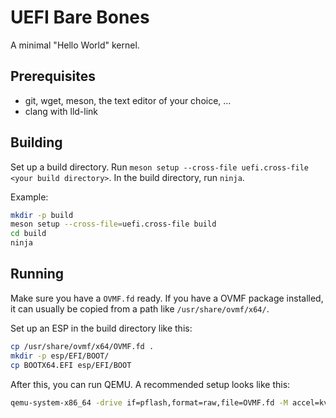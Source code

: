 # UEFI Bare Bones
A minimal "Hello World" kernel.

## Prerequisites

* git, wget, meson, the text editor of your choice, …
* clang with lld-link

## Building

Set up a build directory. Run `meson setup --cross-file uefi.cross-file <your build directory>`. In the build directory, run `ninja`.

Example:

```sh
mkdir -p build
meson setup --cross-file=uefi.cross-file build
cd build
ninja
```

## Running

Make sure you have a `OVMF.fd` ready. If you have a OVMF package installed, it can usually be copied from a path like `/usr/share/ovmf/x64/`.

Set up an ESP in the build directory like this:

```sh
cp /usr/share/ovmf/x64/OVMF.fd .
mkdir -p esp/EFI/BOOT/
cp BOOTX64.EFI esp/EFI/BOOT
```

After this, you can run QEMU. A recommended setup looks like this:

```sh
qemu-system-x86_64 -drive if=pflash,format=raw,file=OVMF.fd -M accel=kvm:tcg -net none -serial stdio -drive format=raw,file=fat:rw:esp
```
